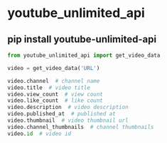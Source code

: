 # youtube_unlimited_api

## pip install youtube-unlimited-api

```python
from youtube_unlimited_api import get_video_data

video = get_video_data('URL')

video.channel  # channel name
video.title  # video title
video.view_count  # view count
video.like_count  # like count
video.description  # video description
video.published_at  # published at
video.thumbnail  # video thumbnail url
video.channel_thumbnails  # channel thumbnails
video.id  # video id
```
